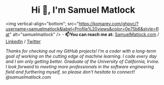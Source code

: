 <h1 align="center">Hi 👋, I'm Samuel Matlock  </h1>

<img vertical-align="bottom"; src="https://komarev.com/ghpvc/?username=samuelmatlock&label=Profile%20views&color=0e75b6&style=flat" alt="samuelmatlock" /> - **📫You can reach me at:** [SamuelMatlock.com](https://samuelmatlock.com) / [LinkedIn](https://linkedin.com/in/samuelmatlock/) / [Twitter](https://twitter.com/samuelmatlock)

*Thanks for checking out my GitHub projects! I'm a coder with a long-term goal of working on the cutting edge of machine learning. I code every day and I am only getting better. Graduate of the University of California, Irvine. I look forward to meeting more professionals in the software engineering field and furthering myself, so please don't hesitate to connect! @samuelmatlock.com* 
